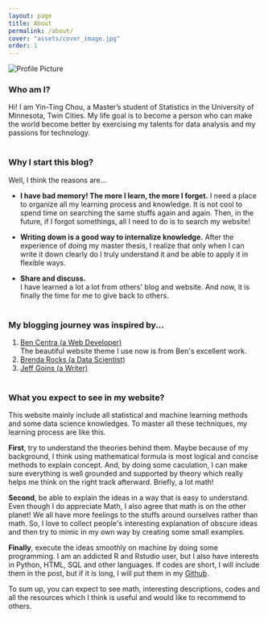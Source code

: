 ```yaml
---
layout: page
title: About
permalink: /about/
cover: "assets/cover_image.jpg"
order: 1
---
```


<img src="{{ site.baseurl }}/assets/profile-placeholder.png" title="Profile Picture" class="profile">

### Who am I?
Hi! I am Yin-Ting Chou, a Master’s student of Statistics in the University of Minnesota, Twin Cities. My life goal is to become a person who can make the world become better by exercising my talents for data analysis and my passions for technology. <br /><br />

### Why I start this blog?
Well, I think the reasons are...
  * **I have bad memory! The more I learn, the more I forget.**
    I need a place to organize all my learning process and knowledge. It is not cool to spend time on searching the same stuffs again and again. Then, in the future, if I forgot somethings, all I need to do is to search my website! <br />

  * **Writing down is a good way to internalize knowledge.**
    After the experience of doing my master thesis, I realize that only when I can write it down clearly do I truly understand it and be able to apply it in flexible ways. <br />
    
  * **Share and discuss.** <br />
    I have learned a lot a lot from others' blog and website. And now, it is finally the time for me to give back to others. <br /><br />

### My blogging journey was inspired by...
1.  [Ben Centra (a Web Developer)](http://bencentra.com/projects/2015/08/19/centrarium.html) <br />The beautiful website theme I use now is from Ben's excellent work.
2.  [Brenda Rocks (a Data Scientist)](https://brendanrocks.com/blogging-with-rmarkdown-knitr-jekyll/)
3.  [Jeff Goins (a Writer)](https://goinswriter.com/why-blog/)  <br /><br />


### What you expect to see in my website?
This website mainly include all statistical and machine learning methods and some data science knowledges. To master all these techniques, my learning process are like this. 

**First**, try to understand the theories behind them. Maybe because of my background, I think using mathematical formula is most logical and concise methods to explain concept. And, by doing some caculation, I can make sure everything is well grounded and supported by theory which really helps me think on the right track afterward. Briefly, a lot math!

**Second**, be able to explain the ideas in a way that is easy to understand. Even though I do appreciate Math, I also agree that math is on the other planet! We all have more feelings to the stuffs around ourselves rather than math. So, I love to collect people's interesting explanation of obscure ideas and then try to mimic in my own way by creating some small examples. 

**Finally**, execute the ideas smoothly on machine by doing some programming. I am an addicted R and Rstudio user, but I also have interests in Python, HTML, SQL and other languages. If codes are short, I will include them in the post, but if it is long, I will put them in my [Github](https://github.com/choux130). 

To sum up, you can expect to see math, interesting descriptions, codes and all the resources which I think is useful and would like to recommend to others. <br /><br />






